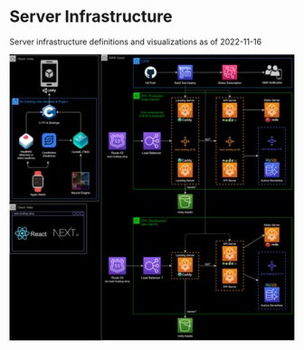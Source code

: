 # Server Infrastructure

Server infrastructure definitions and visualizations as of 2022-11-16

![Infrastructure](infra_20221116.png)
